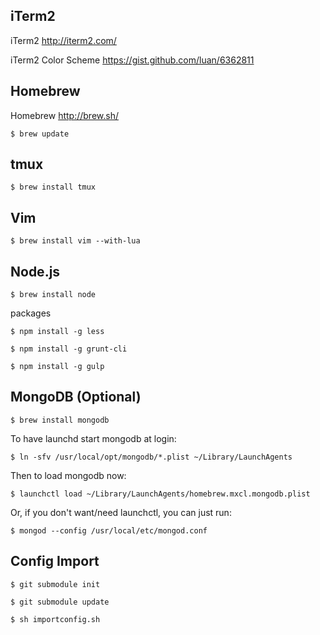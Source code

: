 
## iTerm2

iTerm2
http://iterm2.com/

iTerm2 Color Scheme
https://gist.github.com/luan/6362811


## Homebrew

Homebrew
http://brew.sh/

```
$ brew update
```

## tmux

```
$ brew install tmux
```

## Vim

```
$ brew install vim --with-lua
```

## Node.js

```
$ brew install node
```

packages
```
$ npm install -g less

$ npm install -g grunt-cli

$ npm install -g gulp
```


## MongoDB (Optional)

```
$ brew install mongodb
```

To have launchd start mongodb at login:
```
$ ln -sfv /usr/local/opt/mongodb/*.plist ~/Library/LaunchAgents
```

Then to load mongodb now:
```
$ launchctl load ~/Library/LaunchAgents/homebrew.mxcl.mongodb.plist
```

Or, if you don't want/need launchctl, you can just run:
```
$ mongod --config /usr/local/etc/mongod.conf
```

## Config Import

```
$ git submodule init

$ git submodule update

$ sh importconfig.sh
```

